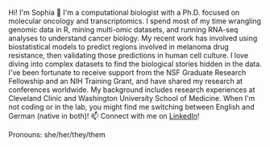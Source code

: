 Hi! I'm Sophia 👋
I'm a computational biologist with a Ph.D. focused on molecular oncology and transcriptomics. I spend most of my time wrangling genomic data in R, mining multi-omic datasets, and running RNA-seq analyses to understand cancer biology.
My recent work has involved using biostatistical models to predict regions involved in melanoma drug resistance, then validating those predictions in human cell culture. I love diving into complex datasets to find the biological stories hidden in the data.
I've been fortunate to receive support from the NSF Graduate Research Fellowship and an NIH Training Grant, and have shared my research at conferences worldwide. My background includes research experiences at Cleveland Clinic and Washington University School of Medicine.
When I'm not coding or in the lab, you might find me switching between English and German (native in both)!
📫 Connect with me on [LinkedIn](https://www.linkedin.com/in/sophia-degeorgia-phd-3302a580/)!

Pronouns: she/her/they/them

